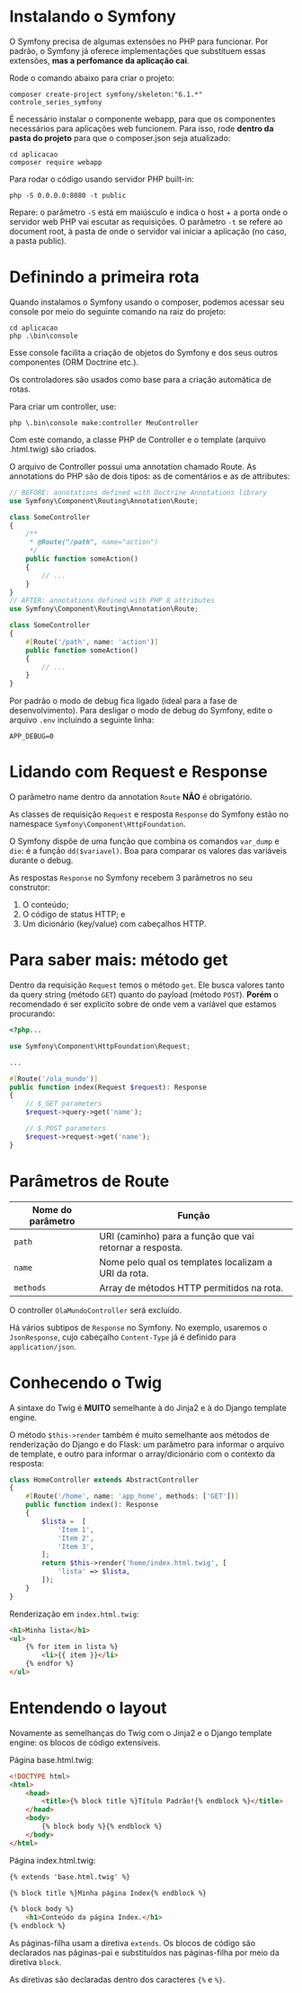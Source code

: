 # Instalando o Symfony
O Symfony precisa de algumas extensões no PHP para funcionar. Por padrão, o Symfony já oferece implementações que substituem essas extensões, **mas a perfomance da aplicação cai**.

Rode o comando abaixo para criar o projeto:
```
composer create-project symfony/skeleton:"6.1.*" controle_series_symfony
```

É necessário instalar o componente webapp, para que os componentes necessários para aplicações web funcionem. Para isso, rode **dentro da pasta do projeto** para que o composer.json seja atualizado:
```
cd aplicacao
composer require webapp
```

Para rodar o código usando servidor PHP built-in:
```
php -S 0.0.0.0:8080 -t public
```
Repare: o parâmetro `-S` está em maiúsculo e indica o host + a porta onde o servidor web PHP vai escutar as requisições. O parâmetro `-t` se refere ao document root, à pasta de onde o servidor vai iniciar a aplicação (no caso, a pasta public).

# Definindo a primeira rota
Quando instalamos o Symfony usando o composer, podemos acessar seu console por meio do seguinte comando na raiz do projeto:
```
cd aplicacao
php .\bin\console
```
Esse console facilita a criação de objetos do Symfony e dos seus outros componentes (ORM Doctrine etc.).

Os controladores são usados como base para a criação automática de rotas.

Para criar um controller, use: 
```
php \.bin\console make:controller MeuController
```
Com este comando, a classe PHP de Controller e o template (arquivo .html.twig) são criados.

O arquivo de Controller possui uma annotation chamado Route. As annotations do PHP são de dois tipos: as de comentários e as de attributes:

```php
// BEFORE: annotations defined with Doctrine Annotations library
use Symfony\Component\Routing\Annotation\Route;

class SomeController
{
    /**
     * @Route("/path", name="action")
     */
    public function someAction()
    {
        // ...
    }
}
// AFTER: annotations defined with PHP 8 attributes
use Symfony\Component\Routing\Annotation\Route;

class SomeController
{
    #[Route('/path', name: 'action')]
    public function someAction()
    {
        // ...
    }
}
```

Por padrão o modo de debug fica ligado (ideal para a fase de desenvolvimento). Para desligar o modo de debug do Symfony, edite o arquivo `.env` incluindo a seguinte linha:
```
APP_DEBUG=0
```
# Lidando com Request e Response
O parâmetro name dentro da annotation `Route` **NÃO** é obrigatório.

As classes de requisição `Request` e resposta `Response` do Symfony estão no namespace `Symfony\Component\HttpFoundation`.

O Symfony dispõe de uma função que combina os comandos `var_dump` e `die`: é a função `dd($variavel)`. Boa para comparar os valores das variáveis durante o debug.

As respostas `Response` no Symfony recebem 3 parâmetros no seu construtor:
1. O conteúdo;
2. O código de status HTTP; e
3. Um dicionário (key/value) com cabeçalhos HTTP.

# Para saber mais: método get
Dentro da requisição `Request` temos o método `get`. Ele busca valores tanto da query string (método `GET`) quanto do payload (método `POST`). **Porém** o recomendado é ser explicíto sobre de onde vem a variável que estamos procurando: 
```PHP
<?php...

use Symfony\Component\HttpFoundation\Request;

...

#[Route('/ola_mundo')]
public function index(Request $request): Response
{
    // $_GET parameters
    $request->query->get('name');

    // $_POST parameters
    $request->request->get('name');
}
```
# Parâmetros de Route
| Nome do parâmetro | Função |
|---|---|
| `path` | URI (caminho) para a função que vai retornar a resposta. |
| `name` | Nome pelo qual os templates localizam a URI da rota. |
| `methods` | Array de métodos HTTP permitidos na rota. |

O controller `OlaMundoController` será excluído.

Há vários subtipos de `Response` no Symfony. No exemplo, usaremos o `JsonResponse`, cujo cabeçalho `Content-Type` já é definido para `application/json`.

# Conhecendo o Twig
A sintaxe do Twig é **MUITO** semelhante à do Jinja2 e à do Django template engine.

O método `$this->render` também é muito semelhante aos métodos de renderização do Django e do Flask: um parâmetro para informar o arquivo de template, e outro para informar o array/dicionário com o contexto da resposta:
```PHP
class HomeController extends AbstractController
{
    #[Route('/home', name: 'app_home', methods: ['GET'])]
    public function index(): Response
    {
        $lista =  [
            'Item 1',
            'Item 2',
            'Item 3',
        ];
        return $this->render('home/index.html.twig', [
            'lista' => $lista,
        ]);
    }
}
```
Renderização em `index.html.twig`:
```HTML 
<h1>Minha lista</h1>
<ul>
    {% for item in lista %}
        <li>{{ item }}</li>
    {% endfor %}
</ul>
```
# Entendendo o layout
Novamente as semelhanças do Twig com o Jinja2 e o Django template engine: os blocos de código extensíveis.

Página base.html.twig:
```HTML
<!DOCTYPE html>
<html>
    <head>
        <title>{% block title %}Título Padrão!{% endblock %}</title>
    </head>
    <body>
        {% block body %}{% endblock %}
    </body>
</html>
```

Página index.html.twig: 
```HTML
{% extends 'base.html.twig' %}

{% block title %}Minha página Index{% endblock %}

{% block body %}
    <h1>Conteúdo da página Index.</h1>
{% endblock %}
```

As páginas-filha usam a diretiva `extends`. Os blocos de código são declarados nas páginas-pai e substituídos nas páginas-filha por meio da diretiva  `block`. 

As diretivas são declaradas dentro dos caracteres `{%` e `%}`.